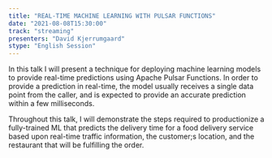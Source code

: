 ```yaml
---
title: "REAL-TIME MACHINE LEARNING WITH PULSAR FUNCTIONS"
date: "2021-08-08T15:30:00" 
track: "streaming"
presenters: "David Kjerrumgaard"
stype: "English Session"
---
```

In this talk I will present a technique for deploying machine learning models to provide real-time predictions using Apache Pulsar Functions. In order to provide a prediction in real-time, the model usually receives a single data point from the caller, and is expected to provide an accurate prediction within a few milliseconds. 
 

 Throughout this talk, I will demonstrate the steps required to productionize a fully-trained ML that predicts the delivery time for a food delivery service based upon real-time traffic information, the customer;s location, and the restaurant that will be fulfilling the order.